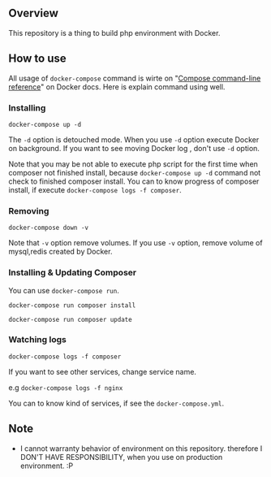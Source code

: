 ## Overview
This repository is a thing to build php environment with Docker.

## How to use
All usage of `docker-compose` command is wirte on "[Compose command-line reference](https://docs.docker.com/compose/reference/)" on Docker docs.
Here is explain command using well.

### Installing
```
docker-compose up -d
```
The `-d` option is detouched mode.
When you use `-d` option execute Docker on background.
If you want to see moving Docker log , don't use `-d` option.

Note that you may be not able to execute php script for the first time when composer not finished install, because `docker-compose up -d` command not check to finished composer install.
You can to know progress of composer install, if execute `docker-compose logs -f composer`.


### Removing
```
docker-compose down -v
```
Note that `-v` option remove volumes. If you use `-v` option, remove volume of mysql,redis created by Docker.


### Installing & Updating Composer
You can use `docker-compose run`.

```
docker-compose run composer install
```

```
docker-compose run composer update
```


### Watching logs
```
docker-compose logs -f composer
```
If you want to see other services, change service name.

e.g `docker-compose logs -f nginx`

You can to know kind of services, if see the `docker-compose.yml`.


## Note
- I cannot warranty behavior of environment on this repository. therefore I DON'T HAVE RESPONSIBILITY, when you use on production environment. :P
